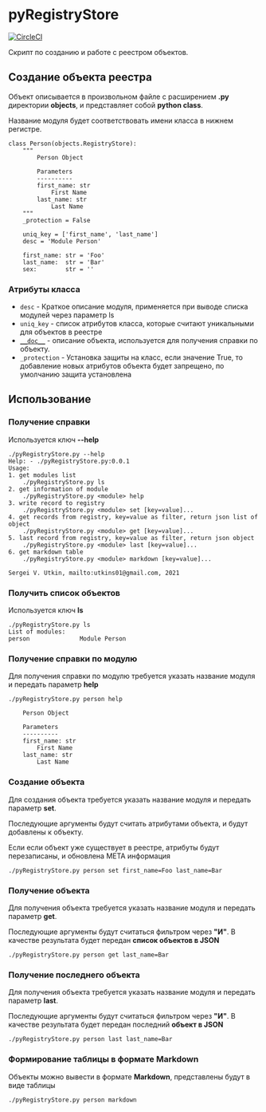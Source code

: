 # pyRegistryStore

[![CircleCI](https://circleci.com/gh/DerNitro/pyRegistryStore/tree/main.svg?style=shield)](https://circleci.com/gh/DerNitro/pyRegistryStore/tree/main)

Скрипт по созданию и работе с реестром объектов.

## Создание объекта реестра

Объект описывается в произвольном файле с расширением **.py** директории **objects**, и представляет собой **python class**.

Название модуля будет соответствовать имени класса в нижнем регистре.

    class Person(objects.RegistryStore):
        """
            Person Object

            Parameters
            ----------
            first_name: str
                First Name
            last_name: str
                Last Name
        """
        _protection = False
        
        uniq_key = ['first_name', 'last_name']
        desc = 'Module Person'

        first_name: str = 'Foo'
        last_name:  str = 'Bar'
        sex:        str = ''

### Атрибуты класса

* `desc` - Краткое описание модуля, применяется при выводе списка модулей через параметр ls
* `uniq_key` - список атрибутов класса, которые считают уникальными для объектов в реестре
* [`__doc__`](https://www.python.org/dev/peps/pep-0257/) - описание объекта, используется для получения справки по объекту.
* `_protection` - Установка защиты на класс, если значение True, то добавление новых атрибутов объекта будет запрещено, по умолчанию защита установлена

## Использование

### Получение справки

Используется ключ **--help**

    ./pyRegistryStore.py --help
    Help: - ./pyRegistryStore.py:0.0.1
    Usage:
    1. get modules list
        ./pyRegistryStore.py ls
    2. get information of module
        ./pyRegistryStore.py <module> help
    3. write record to registry
        ./pyRegistryStore.py <module> set [key=value]...
    4. get records from registry, key=value as filter, return json list of object
        ./pyRegistryStore.py <module> get [key=value]...
    5. last record from registry, key=value as filter, return json object
        ./pyRegistryStore.py <module> last [key=value]...
    6. get markdown table
        ./pyRegistryStore.py <module> markdown [key=value]...

    Sergei V. Utkin, mailto:utkins01@gmail.com, 2021

### Получить список объектов

Используется ключ **ls**

    ./pyRegistryStore.py ls
    List of modules:
    person              Module Person

### Получение справки по модулю

Для получения справки по модулю требуется указать название модуля и передать параметр **help**

    ./pyRegistryStore.py person help

        Person Object

        Parameters
        ----------
        first_name: str
            First Name
        last_name: str
            Last Name

### Создание объекта

Для создания объекта требуется указать название модуля и передать параметр **set**.

Последующие аргументы будут считать атрибутами объекта, и будут добавлены к объекту.

Если если объект уже существует в реестре, атрибуты будут перезаписаны, и обновлена META информация

    ./pyRegistryStore.py person set first_name=Foo last_name=Bar

### Получение объекта

Для получения объекта требуется указать название модуля и передать параметр **get**.

Последующие аргументы будут считаться фильтром через **"И"**. В качестве результата будет передан **список объектов в JSON**

    ./pyRegistryStore.py person get last_name=Bar

### Получение последнего объекта

Для получения объекта требуется указать название модуля и передать параметр **last**.

Последующие аргументы будут считаться фильтром через **"И"**. В качестве результата будет передан последний **объект в JSON**

    ./pyRegistryStore.py person last last_name=Bar

### Формирование таблицы в формате Markdown

Объекты можно вывести в формате **Markdown**, представлены будут в виде таблицы

    ./pyRegistryStore.py person markdown
